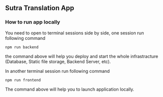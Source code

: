 ## Sutra Translation App

### How to run app locally

You need to open to terminal sessions side by side, one session run following command

```
npm run backend
```

the command above will help you deploy and start the whole infrastracture (Database, Static file storage, Backend Server, etc).

In another terminal session run following command

```
npm run frontend
```

The command above will help you to launch application locally.
